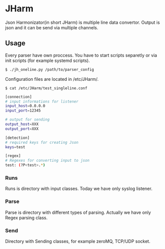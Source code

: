 # JHarm

Json Harmonizator(in short JHarm) is multiple line data convertor. Output is json and it can be send via multiple channels.


## Usage

Every parser have own proccess. You have to start scripts separetly or via init scripts (for example systemd scripts).
```sh
$ ./jh_oneline.py /path/to/parser_config
```

Configuration files are located in /etc/JHarm/.
```
$ cat /etc/JHarm/test_singleline.conf
```
```bash
[connection]
# input informations for listener
input_host=0.0.0.0
input_port=12345

# output for sending
output_host=XXX
output_port=XXX

[detection]
# required keys for creating Json
keys=test

[regex]
# Regexes for converting input to json
test: (?P<test>.*)
```


### Runs
Runs is directory with input classes. Today we have only syslog listener. 

### Parse
Parse is directory with different types of parsing. Actually we have only Regex parsing class.

### Send
Directory with Sending classes, for example zeroMQ, TCP/UDP socket.
